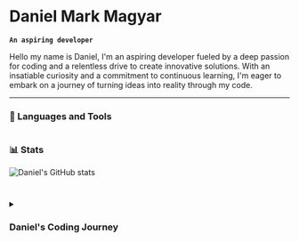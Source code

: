 # Daniel Mark Magyar

**`An aspiring developer`**

Hello my name is Daniel, I'm an aspiring developer fueled by a deep passion for coding and a relentless drive to create innovative solutions. With an insatiable curiosity and a commitment to continuous learning, I'm eager to embark on a journey of turning ideas into reality through my code.

---

### 🧰 Languages and Tools




#

### 📊 Stats

![Daniel's GitHub stats](https://github-readme-stats.vercel.app/api?username=magyardanielmark&show_icons=true&theme=gruvbox)

<!-- ![GitHub Streak](https://streak-stats.demolab.com?user=magyardanielmark&theme=gruvbox&border_radius=4.5) -->

#

<details>
  <summary><h3> Daniel's Coding Journey</h3></summary>
    Yes tho
